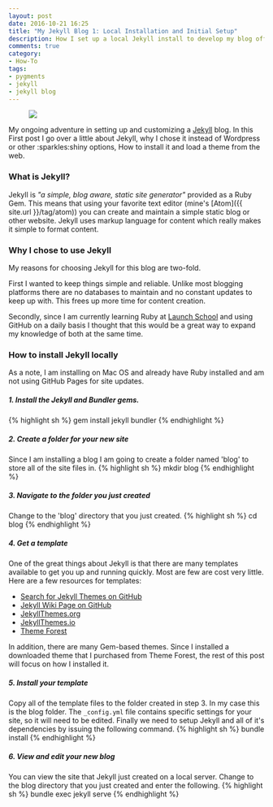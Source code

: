 ```yaml
---
layout: post
date: 2016-10-21 16:25
title: "My Jekyll Blog 1: Local Installation and Initial Setup"
description: How I set up a local Jekyll install to develop my blog offline while learning about Jekyll and how to configure it
comments: true
category:
- How-To
tags:
- pygments
- jekyll
- jekyll blog
---
```


<figure class="alignleft">
	<img src="{{ site.url }}/{{ site.baseurl }}/assets/sm_jekyll.png" />
</figure>
My ongoing adventure in setting up and customizing a <a href="http://jekyllrb.com" title="Title">Jekyll</a> blog.  In this First
post I go over a little about Jekyll, why I chose it instead of Wordpress or other
:sparkles:shiny options, How to install it and load a theme from the web.

### What is Jekyll?
Jekyll is *"a simple, blog aware, static site generator"* provided as a Ruby Gem.
This means that using your favorite text editor (mine's [Atom]({{ site.url }}/tag/atom))
you can create and maintain a simple static blog or other website. Jekyll uses
markup language for content which really makes it simple to format content.

### Why I chose to use Jekyll
My reasons for choosing Jekyll for this blog are two-fold.

First I wanted to keep things simple and reliable. Unlike most blogging platforms
there are no databases to maintain and no constant updates to keep up with. This
frees up more time for content creation.

Secondly, since I am currently learning Ruby at [Launch School](http://launchschool.com)
and using GitHub on a daily basis I thought that this would be a great way to
expand my knowledge of both at the same time.

### How to install Jekyll locally
As a note, I am installing on Mac OS and already have Ruby installed and am not
using GitHub Pages for site updates.

##### 1. Install the Jekyll and Bundler gems.
{% highlight sh %}
gem install jekyll bundler
{% endhighlight %}

##### 2. Create a folder for your new site
Since I am installing a blog I am going to create a folder named 'blog' to store
all of the site files in.
{% highlight sh %}
mkdir blog
{% endhighlight %}

##### 3. Navigate to the folder you just created
Change to the 'blog' directory that you just created.
{% highlight sh %}
cd blog
{% endhighlight %}

##### 4. Get a template
One of the great things about Jekyll is that there are many templates available
to get you up and running quickly. Most are few are cost very little. Here are a few
resources for templates:

* [Search for Jekyll Themes on GitHub](https://github.com/search?utf8=%E2%9C%93&q=jekyll+theme)
* [Jekyll Wiki Page on GitHub](https://github.com/jekyll/jekyll/wiki/Themes)
* [JekyllThemes.org](http://jekyllthemes.org/)
* [JekyllThemes.io](https://jekyllthemes.io/)
* [Theme Forest](https://themeforest.net/category/static-site-generators/jekyll)

In addition, there are many Gem-based themes. Since I installed a downloaded theme
that I purchased from Theme Forest, the rest of this post will focus on how I
installed it.

##### 5. Install your template
Copy all of the template files to the folder created in step 3. In my case this
is the blog folder. The <code>_config.yml</code> file contains specific settings for
your site, so it will need to be edited. Finally we need to setup Jekyll and all of
it's dependencies by issuing the following command.
{% highlight sh %}
bundle install
{% endhighlight %}

##### 6. View and edit your new blog

You can view the site that Jekyll just created on a local server. Change to the
blog directory that you just created and
enter the following.
{% highlight sh %}
bundle exec jekyll serve
{% endhighlight %}
